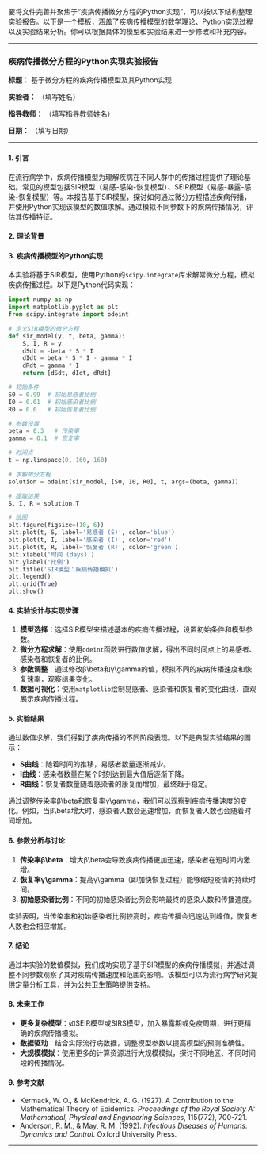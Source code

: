 要将文件完善并聚焦于“疾病传播微分方程的Python实现”，可以按以下结构整理实验报告。以下是一个模板，涵盖了疾病传播模型的数学理论、Python实现过程以及实验结果分析。你可以根据具体的模型和实验结果进一步修改和补充内容。

------

### 疾病传播微分方程的Python实现实验报告

**标题：**
 基于微分方程的疾病传播模型及其Python实现

**实验者：**
 （填写姓名）

**指导教师：**
 （填写指导教师姓名）

**日期：**
 （填写日期）

------

#### 1. 引言

在流行病学中，疾病传播模型为理解疾病在不同人群中的传播过程提供了理论基础。常见的模型包括SIR模型（易感-感染-恢复模型）、SEIR模型（易感-暴露-感染-恢复模型）等。本报告基于SIR模型，探讨如何通过微分方程描述疾病传播，并使用Python实现该模型的数值求解。通过模拟不同参数下的疾病传播情况，评估其传播特征。

#### 2. 理论背景



#### 3. 疾病传播模型的Python实现

本实验将基于SIR模型，使用Python的`scipy.integrate`库求解常微分方程，模拟疾病传播过程。以下是Python代码实现：

```python
import numpy as np
import matplotlib.pyplot as plt
from scipy.integrate import odeint

# 定义SIR模型的微分方程
def sir_model(y, t, beta, gamma):
    S, I, R = y
    dSdt = -beta * S * I
    dIdt = beta * S * I - gamma * I
    dRdt = gamma * I
    return [dSdt, dIdt, dRdt]

# 初始条件
S0 = 0.99  # 初始易感者比例
I0 = 0.01  # 初始感染者比例
R0 = 0.0   # 初始恢复者比例

# 参数设置
beta = 0.3   # 传染率
gamma = 0.1  # 恢复率

# 时间点
t = np.linspace(0, 160, 160)

# 求解微分方程
solution = odeint(sir_model, [S0, I0, R0], t, args=(beta, gamma))

# 提取结果
S, I, R = solution.T

# 绘图
plt.figure(figsize=(10, 6))
plt.plot(t, S, label='易感者 (S)', color='blue')
plt.plot(t, I, label='感染者 (I)', color='red')
plt.plot(t, R, label='恢复者 (R)', color='green')
plt.xlabel('时间 (days)')
plt.ylabel('比例')
plt.title('SIR模型：疾病传播模拟')
plt.legend()
plt.grid(True)
plt.show()
```

#### 4. 实验设计与实现步骤

1. **模型选择**：选择SIR模型来描述基本的疾病传播过程，设置初始条件和模型参数。
2. **微分方程求解**：使用`odeint`函数进行数值求解，得出不同时间点上的易感者、感染者和恢复者的比例。
3. **参数调整**：通过修改β\beta和γ\gamma的值，模拟不同的疾病传播速度和恢复速率，观察结果变化。
4. **数据可视化**：使用`matplotlib`绘制易感者、感染者和恢复者的变化曲线，直观展示疾病传播过程。

#### 5. 实验结果

通过数值求解，我们得到了疾病传播的不同阶段表现。以下是典型实验结果的图示：

- **S曲线**：随着时间的推移，易感者数量逐渐减少。
- **I曲线**：感染者数量在某个时刻达到最大值后逐渐下降。
- **R曲线**：恢复者数量随着感染者的康复而增加，最终趋于稳定。

通过调整传染率β\beta和恢复率γ\gamma，我们可以观察到疾病传播速度的变化。例如，当β\beta增大时，感染者人数会迅速增加，而恢复者人数也会随着时间增加。

#### 6. 参数分析与讨论

1. **传染率β\beta**：增大β\beta会导致疾病传播更加迅速，感染者在短时间内激增。
2. **恢复率γ\gamma**：提高γ\gamma（即加快恢复过程）能够缩短疫情的持续时间。
3. **初始感染者比例**：不同的初始感染者比例会影响最终的感染人数和传播速度。

实验表明，当传染率和初始感染者比例较高时，疾病传播会迅速达到峰值，恢复者人数也会相应增加。

#### 7. 结论

通过本实验的数值模拟，我们成功实现了基于SIR模型的疾病传播模拟，并通过调整不同参数观察了其对疾病传播速度和范围的影响。该模型可以为流行病学研究提供定量分析工具，并为公共卫生策略提供支持。

#### 8. 未来工作

- **更多复杂模型**：如SEIR模型或SIRS模型，加入暴露期或免疫周期，进行更精确的疾病传播模拟。
- **数据驱动**：结合实际流行病数据，调整模型参数以提高模型的预测准确性。
- **大规模模拟**：使用更多的计算资源进行大规模模拟，探讨不同地区、不同时间段的传播情况。

#### 9. 参考文献

- Kermack, W. O., & McKendrick, A. G. (1927). A Contribution to the Mathematical Theory of Epidemics. *Proceedings of the Royal Society A: Mathematical, Physical and Engineering Sciences*, 115(772), 700-721.
- Anderson, R. M., & May, R. M. (1992). *Infectious Diseases of Humans: Dynamics and Control*. Oxford University Press.

------

